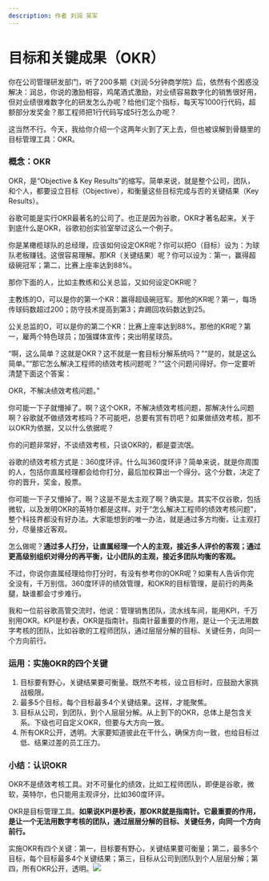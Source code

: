 ```yaml
---
description: 作者 刘润 吴军
---
```


# 目标和关键成果（OKR）

你在公司管理研发部门，听了200多期《刘润·5分钟商学院》后，依然有个困惑没解决：润总，你说的激励相容，鸡尾酒式激励，对业绩容易数字化的销售很好用，但对业绩很难数字化的研发怎么办呢？给他们定个指标，每天写1000行代码，超额部分发奖金？那工程师把1行代码写成5行怎么办呢？

这当然不行。今天，我给你介绍一个这两年火到了天上去，但也被误解到骨髓里的目标管理工具：OKR。

### 概念：OKR

OKR，是“Objective & Key Results”的缩写。简单来说，就是整个公司，团队，和个人，都要设立目标（Objective），和衡量这些目标完成与否的关键结果（Key Results）。

谷歌可能是实行OKR最著名的公司了。也正是因为谷歌，OKR才著名起来。关于到底什么是OKR，谷歌初创实验室举过这么一个例子。

你是某橄榄球队的总经理，应该如何设定OKR呢？你可以把O（目标）设为：为球队老板赚钱。这很容易理解。那KR（关键结果）呢？你可以设为：第一，赢得超级碗冠军；第二，比赛上座率达到88%。

那你下面的人，比如主教练和公关总监，又如何设定OKR呢？

主教练的O，可以是你的第一个KR：赢得超级碗冠军。那他的KR呢？第一，每场传球码数超过200；防守技术提高到第3；弃踢回攻码数达到25。

公关总监的O，可以是你的第二个KR：比赛上座率达到88%。那他的KR呢？第一，雇两个特色球员；加强媒体宣传；突出明星球员。

“啊，这么简单？这就是OKR？这不就是一套目标分解系统吗？”“是的，就是这么简单。”“那它怎么解决工程师的绩效考核问题呢？”“这个问题问得好。你一定要听清楚下面这个答案：

OKR，不解决绩效考核问题。”

你可能一下子就懵掉了。啊？这个OKR，不解决绩效考核问题，那解决什么问题啊？谷歌就不做绩效考核吗？不可能吧，总要有赏有罚吧？如果做绩效考核，那不以OKR为依据，又以什么依据呢？

你的问题非常好，不谈绩效考核，只谈OKR的，都是耍流氓。

谷歌的绩效考核方式是：360度环评。什么叫360度环评？简单来说，就是你周围的人，包括你直属经理都会给你打分，最后加权算出一个得分。这个分数，决定了你的晋升，奖金，股票。

你可能一下子又懵掉了。啊？这是不是太主观了啊？确实是。其实不仅谷歌，包括微软，以及发明OKR的英特尔都是这样。对于“怎么解决工程师的绩效考核问题”，整个科技界都没有好办法。大家能想到的唯一办法，就是通过多方均衡，让主观打分，尽量接近客观。

怎么做呢？**通过多人打分，让直属经理一个人的主观，接近多人评价的客观；通过更高级别组织对得分的再平衡，让小团队的主观，接近多团队均衡的客观。**

不过，你说你直属经理给你打分时，有没有参考你的OKR呢？如果有人告诉你完全没有，千万别信。360度环评的绩效管理，和OKR的目标管理，是前行的两条腿，缺谁都会寸步难行。

我和一位前谷歌高管交流时，他说：管理销售团队，流水线车间，能用KPI，千万别用OKR。KPI是秒表，OKR是指南针。指南针最重要的作用，是让一个无法用数字考核的团队，比如谷歌的工程师团队，通过层层分解的目标、关键任务，向同一个方向前行。

### 运用：实施OKR的四个关键

1. 目标要有野心，关键结果要可衡量。既然不考核，设立目标时，应鼓励大家挑战极限。
2. 最多5个目标，每个目标最多4个关键结果。这样，才能聚焦。
3. 目标从公司，到团队，到个人层层分解。从上到下的OKR，总体上是包含关系。下级也可自定义OKR，但要与大方向一致。
4. 所有OKR公开，透明。大家要知道彼此在干什么，确保方向一致，也给目标过低、结果过差的员工压力。

### 小结：认识OKR

OKR不是绩效考核工具。对不可量化的绩效，比如工程师团队，即便是谷歌，微软，英特尔，也只能用主观评分，比如360度环评。

OKR是目标管理工具。**如果说KPI是秒表，那OKR就是指南针。它最重要的作用，是让一个无法用数字考核的团队，通过层层分解的目标、关键任务，向同一个方向前行。**

实施OKR有四个关键：第一，目标要有野心，关键结果要可衡量；第二，最多5个目标，每个目标最多4个关键结果；第三，目标从公司到团队到个人层层分解；第四，所有OKR公开，透明。![](https://piccdn.igetget.com/img/201708/04/201708041619498404434931.png?700w_1l_1an.src)

